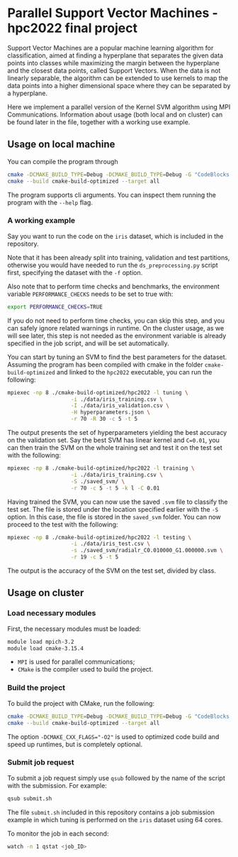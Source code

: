 # Parallel Support Vector Machines - hpc2022 final project

Support Vector Machines are a popular machine learning algorithm for classification, aimed at finding a hyperplane that
separates the given data points into classes while maximizing the margin between the hyperplane and the closest data
points, called Support Vectors. When the data is not linearly separable, the algorithm can be extended to use kernels to
map the data points into a higher dimensional space where they can be separated by a hyperplane.

Here we implement a parallel version of the Kernel SVM algorithm using MPI Communications. Information about usage
(both local and on cluster) can be found later in the file, together with a working use example.

## Usage on local machine

You can compile the program through

```bash
cmake -DCMAKE_BUILD_TYPE=Debug -DCMAKE_BUILD_TYPE=Debug -G "CodeBlocks - Unix Makefiles" -DCMAKE_CXX_FLAGS="-O2" -S ./ -B ./cmake-build-optimized
cmake --build cmake-build-optimized --target all
```

The program supports cli arguments. You can inspect them running the program with the `--help` flag.

### A working example

Say you want to run the code on the `iris` dataset, which is included in the repository.

Note that it has been already split into training, validation and test partitions, otherwise you would have needed to
run the `ds_preprocessing.py` script first, specifying the dataset with the `-f` option.

Also note that to perform time checks and benchmarks, the environment variable `PERFORMANCE_CHECKS` needs to be set
to true with:

```bash
export PERFORMANCE_CHECKS=TRUE
```

If you do not need to perform time checks, you can skip this step, and you can safely ignore related warnings in
runtime. On the cluster usage, as we will see later, this step is not needed as the environment variable is already
specified in the job script, and will be set automatically.

You can start by tuning an SVM to find the best parameters for the dataset. Assuming the program has been compiled with
cmake in the folder `cmake-build-optimized` and linked to the `hpc2022` executable, you can run the following:

```bash
mpiexec -np 8 ./cmake-build-optimized/hpc2022 -l tuning \
                    -i ./data/iris_training.csv \
                    -I ./data/iris_validation.csv \
                    -H hyperparameters.json \
                    -r 70 -R 30 -c 5 -t 5
```

The output presents the set of hyperparameters yielding the best accuracy on the validation set. Say the best SVM has
linear kernel and `C=0.01`, you can then train the SVM on the whole training set and test it on the test set with the
following:

```bash
mpiexec -np 8 ./cmake-build-optimized/hpc2022 -l training \
                    -i ./data/iris_training.csv \
                    -S ./saved_svm/ \
                    -r 70 -c 5 -t 5 -k l -C 0.01
```

Having trained the SVM, you can now use the saved `.svm` file to classify the test set. The file is stored under the
location specified earlier with the `-S` option. In this case, the file is stored in the `saved_svm` folder. You can now
proceed to the test with the following:

```bash
mpiexec -np 8 ./cmake-build-optimized/hpc2022 -l testing \
                    -i ./data/iris_test.csv \
                    -s ./saved_svm/radialr_C0.010000_G1.000000.svm \
                    -r 19 -c 5 -t 5
```

The output is the accuracy of the SVM on the test set, divided by class.

## Usage on cluster

### Load necessary modules

First, the necessary modules must be loaded:

```bash
module load mpich-3.2
module load cmake-3.15.4
```

- `MPI` is used for parallel communications;
- `CMake` is the compiler used to build the project.

### Build the project

To build the project with CMake, run the following:

```bash
cmake -DCMAKE_BUILD_TYPE=Debug -DCMAKE_BUILD_TYPE=Debug -G "CodeBlocks - Unix Makefiles" -DCMAKE_CXX_FLAGS="-O2" -S ./ -B ./cmake-build-optimized
cmake --build cmake-build-optimized --target all
```

The option `-DCMAKE_CXX_FLAGS="-O2"` is used to optimized code build and speed up runtimes, but is completely optional.

### Submit job request

To submit a job request simply use `qsub` followed by the name of the script with the submission. For example:

```bash
qsub submit.sh
```

The file `submit.sh` included in this repository contains a job submission example in which tuning is performed on the
`iris` dataset using 64 cores.

To monitor the job in each second:

```bash
watch -n 1 qstat <job_ID>
```
